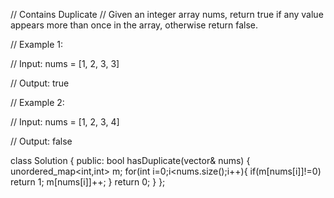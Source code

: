 // Contains Duplicate
// Given an integer array nums, return true if any value appears more than once in the array, otherwise return false.

// Example 1:

// Input: nums = [1, 2, 3, 3]

// Output: true

// Example 2:

// Input: nums = [1, 2, 3, 4]

// Output: false



class Solution {
public:
    bool hasDuplicate(vector<int>& nums) {
        unordered_map<int,int> m;
        for(int i=0;i<nums.size();i++){
            if(m[nums[i]]!=0)
                return 1;
            m[nums[i]]++;
        }
        return 0;
    }
};
